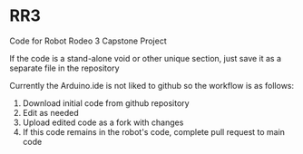 # RR3
Code for Robot Rodeo 3 Capstone Project
 
If the code is a stand-alone void or other unique section, just save it as a separate file in the repository 
 
Currently the Arduino.ide is not liked to github so the workflow is as follows:
1. Download initial code from github repository
2. Edit as needed 
3. Upload edited code as a fork with changes 
4. If this code remains in the robot's code, complete pull request to main code

